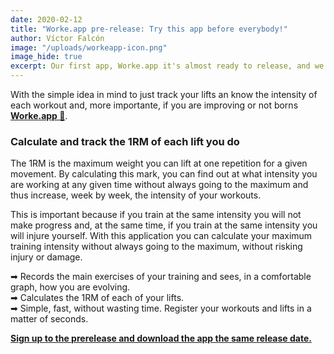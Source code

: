 ```yaml
---
date: 2020-02-12
title: "Worke.app pre-release: Try this app before everybody!"
author: Víctor Falcón
image: "/uploads/workeapp-icon.png"
image_hide: true
excerpt: Our first app, Worke.app it's almost ready to release, and we are opening preregister sign up. If you want to download it on release date, continue reading 😉.
---
```


With the simple idea in mind to just track your lifts an know the intensity of each workout and, more importante, if you are improving or not borns **[Worke.app 💪](https://play.google.com/store/apps/details?id=app.phalcon.worke_app)**.

### Calculate and track the 1RM of each lift you do
The 1RM is the maximum weight you can lift at one repetition for a given movement. By calculating this mark, you can find out at what intensity you are working at any given time without always going to the maximum and thus increase, week by week, the intensity of your workouts.

This is important because if you train at the same intensity you will not make progress and, at the same time, if you train at the same intensity you will injure yourself. With this application you can calculate your maximum training intensity without always going to the maximum, without risking injury or damage.

➡ Records the main exercises of your training and sees, in a comfortable graph, how you are evolving.  
➡ Calculates the 1RM of each of your lifts.  
➡ Simple, fast, without wasting time. Register your workouts and lifts in a matter of seconds.  

[**Sign up to the prerelease and download the app the same release date.**](https://play.google.com/store/apps/details?id=app.phalcon.worke_app)